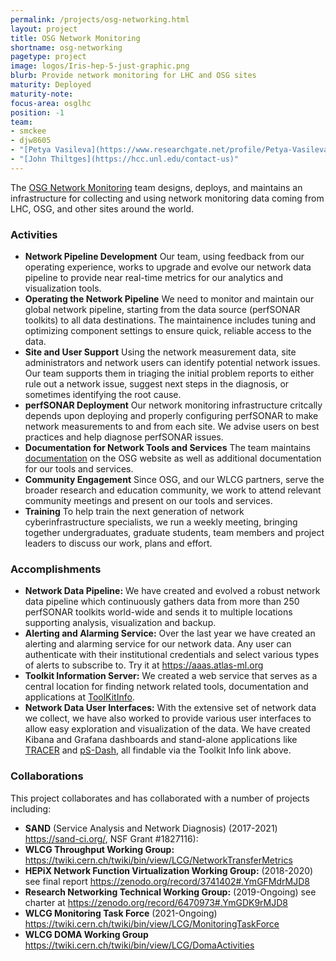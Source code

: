 ```yaml
---
permalink: /projects/osg-networking.html
layout: project
title: OSG Network Monitoring
shortname: osg-networking
pagetype: project
image: logos/Iris-hep-5-just-graphic.png
blurb: Provide network monitoring for LHC and OSG sites
maturity: Deployed
maturity-note:
focus-area: osglhc
position: -1
team:
- smckee
- djw8605
- "[Petya Vasileva](https://www.researchgate.net/profile/Petya-Vasileva-2)"
- "[John Thiltges](https://hcc.unl.edu/contact-us)"
---
```


The [OSG Network Monitoring](https://osg-htc.org/networking/) team designs, deploys, and maintains an infrastructure for collecting and using network monitoring data coming from LHC, OSG, and other sites around the world.

### Activities

-   **Network Pipeline Development** Our team, using feedback from our operating experience, works to upgrade and evolve our network data pipeline to provide near real-time metrics for our analytics and visualization tools.
-   **Operating the Network Pipeline** We need to monitor and maintain our global network pipeline, starting from the data source (perfSONAR toolkits) to all data destinations. The maintainence includes tuning and optimizing component settings to ensure quick, reliable access to the data.
-   **Site and User Support** Using the network measurement data, site administrators and network users can identify potential network issues.  Our team supports them in triaging the initial problem reports to either rule out a network issue, suggest next steps in the diagnosis, or sometimes identifying the root cause.
-   **perfSONAR Deployment**  Our network monitoring infrastructure critcally depends upon deploying and properly configuring perfSONAR to make network measurements to and from each site.  We advise users on best practices and help diagnose perfSONAR issues.
-   **Documentation for Network Tools and Services** The team maintains [documentation](https://osg-htc.org/networking/) on the OSG website as well as additional documentation for our tools and services.
-   **Community Engagement** Since OSG, and our WLCG partners, serve the broader research and education community, we work to attend relevant community meetings and present on our tools and services.
-   **Training** To help train the next generation of network cyberinfrastructure specialists, we run a weekly meeting, bringing together undergraduates, graduate students, team members and project leaders to discuss our work, plans and effort.

### Accomplishments

-   **Network Data Pipeline:** We have created and evolved a robust network data pipeline which continuously gathers data from more than 250 perfSONAR toolkits world-wide and sends it to multiple locations supporting analysis, visualization and backup.
-   **Alerting and Alarming Service:** Over the last year we have created an alerting and alarming service for our network data.  Any user can authenticate with their institutional credentials and select various types of alerts to subscribe to.  Try it at https://aaas.atlas-ml.org
-   **Toolkit Information Server:**
We created a web service that serves as a central location for finding network related tools, documentation and applications at
[ToolKitInfo](https://toolkitinfo.opensciencegrid.org/).
-   **Network Data User Interfaces:** With the extensive set of network data we collect, we have also worked to provide various user interfaces to allow easy exploration and visualization of the data.   We have created Kibana and Grafana dashboards and stand-alone applications like [TRACER](https://perfsonar.uc.ssl-hep.org/) and [pS-Dash](https://ps-dash.uc.ssl-hep.org/sites), all findable via the Toolkit Info link above.

### Collaborations

This project collaborates and has collaborated with a number of projects including:
-   **SAND** (Service Analysis and Network Diagnosis) (2017-2021) https://sand-ci.org/, NSF Grant #1827116):
-   **WLCG Throughput Working Group:** https://twiki.cern.ch/twiki/bin/view/LCG/NetworkTransferMetrics
-   **HEPiX Network Function Virtualization Working Group:** (2018-2020) see final report https://zenodo.org/record/3741402#.YmGFMdrMJD8
-   **Research Networking Technical Working Group:** (2019-Ongoing) see charter at https://zenodo.org/record/6470973#.YmGDK9rMJD8
-   **WLCG Monitoring Task Force** (2021-Ongoing) https://twiki.cern.ch/twiki/bin/view/LCG/MonitoringTaskForce
-   **WLCG DOMA Working Group** https://twiki.cern.ch/twiki/bin/view/LCG/DomaActivities